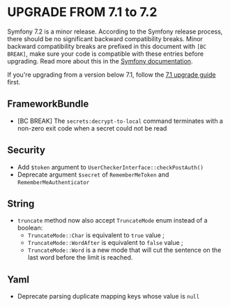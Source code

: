UPGRADE FROM 7.1 to 7.2
=======================

Symfony 7.2 is a minor release. According to the Symfony release process, there should be no significant
backward compatibility breaks. Minor backward compatibility breaks are prefixed in this document with
`[BC BREAK]`, make sure your code is compatible with these entries before upgrading.
Read more about this in the [Symfony documentation](https://symfony.com/doc/7.2/setup/upgrade_minor.html).

If you're upgrading from a version below 7.1, follow the [7.1 upgrade guide](UPGRADE-7.1.md) first.

FrameworkBundle
---------------

 * [BC BREAK] The `secrets:decrypt-to-local` command terminates with a non-zero exit code when a secret could not be read

Security
--------

 * Add `$token` argument to `UserCheckerInterface::checkPostAuth()`
 * Deprecate argument `$secret` of `RememberMeToken` and `RememberMeAuthenticator`

String
------

 * `truncate` method now also accept `TruncateMode` enum instead of a boolean:
   * `TruncateMode::Char` is equivalent to `true` value ;
   * `TruncateMode::WordAfter` is equivalent to `false` value ;
   * `TruncateMode::Word` is a new mode that will cut the sentence on the last word before the limit is reached.

Yaml
----

 * Deprecate parsing duplicate mapping keys whose value is `null`
